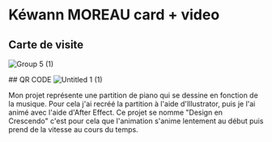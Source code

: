 # Kéwann MOREAU card + video


## Carte de visite

![Group 5 (1)](https://github.com/Moreau621/zapar/assets/144129025/8a580cd0-28b4-47cc-906f-a182edeffe33)

​## QR CODE
![Untitled 1 (1)](https://github.com/Moreau621/zapar/assets/144129025/a478ad54-99b8-41f0-b2a8-6fc61cd0d844)


Mon projet représente une partition de piano qui se dessine en fonction de la musique. Pour cela j'ai recréé la partition à l'aide d'Illustrator, puis je l'ai animé avec l'aide d'After Effect. Ce projet se nomme "Design en Crescendo" c'est pour cela que l'animation s'anime lentement au début puis prend de la vitesse au cours du temps.
